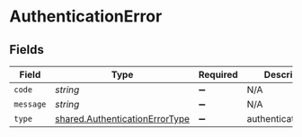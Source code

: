 # AuthenticationError


## Fields

| Field                                                                                   | Type                                                                                    | Required                                                                                | Description                                                                             |
| --------------------------------------------------------------------------------------- | --------------------------------------------------------------------------------------- | --------------------------------------------------------------------------------------- | --------------------------------------------------------------------------------------- |
| `code`                                                                                  | *string*                                                                                | :heavy_minus_sign:                                                                      | N/A                                                                                     |
| `message`                                                                               | *string*                                                                                | :heavy_minus_sign:                                                                      | N/A                                                                                     |
| `type`                                                                                  | [shared.AuthenticationErrorType](../../../sdk/models/shared/authenticationerrortype.md) | :heavy_minus_sign:                                                                      | authentication_error                                                                    |
